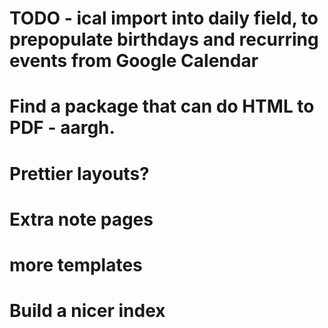 # TODO - ical import into daily field, to prepopulate birthdays and recurring events from Google Calendar
# Find a package that can do HTML to PDF - aargh.
# Prettier layouts?
# Extra note pages
# more templates
# Build a nicer index